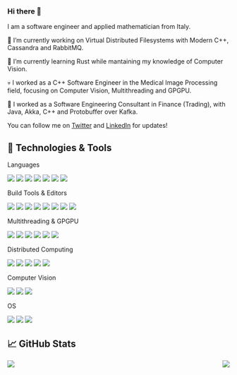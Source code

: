 ### Hi there 👋

I am a software engineer and applied mathematician from Italy.

🔭 I’m currently working on Virtual Distributed Filesystems with Modern C++, Cassandra and RabbitMQ.

🌱 I’m currently learning Rust while mantaining my knowledge of Computer Vision.


💀 I worked as a C++ Software Engineer in the Medical Image Processing field, focusing on Computer Vision, Multithreading and GPGPU.

🏦 I worked as a Software Engineering Consultant in Finance (Trading), with Java, Akka, C++ and Protobuffer over Kafka.


You can follow me on <a href="https://twitter.com/fsaporito">Twitter</a> and <a href="https://www.linkedin.com/in/fsaporito">LinkedIn</a> for updates!

## 🔧 Technologies & Tools
Languages

![](https://img.shields.io/badge/Code-C-informational?style=flat&logo=c&logoColor=white&color=2bbc8a)
![](https://img.shields.io/badge/Code-C++-informational?style=flat&logo=c++&logoColor=white&color=2bbc8a)
![](https://img.shields.io/badge/Code-Golang-informational?style=flat&logo=go&logoColor=white&color=2bbc8a)
![](https://img.shields.io/badge/Code-Java-informational?style=flat&logo=java&logoColor=white&color=2bbc8a)
![](https://img.shields.io/badge/Code-Matlab-informational?style=flat&logo=matlab&logoColor=white&color=2bbc8a)
![](https://img.shields.io/badge/Code-Python-informational?style=flat&logo=python&logoColor=white&color=2bbc8a)
![](https://img.shields.io/badge/Code-Rust-informational?style=flat&logo=rust&logoColor=white&color=2bbc8a)

Build Tools & Editors

![](https://img.shields.io/badge/BuildTool-CMake-informational?style=flat&logo=cmake&logoColor=white&color=2bbc8a)
![](https://img.shields.io/badge/Editor-Eclipse-informational?style=flat&logo=eclipse-ide&logoColor=white&color=2bbc8a)
![](https://img.shields.io/badge/Versioning-Git-informational?style=flat&logo=git&logoColor=white&color=2bbc8a)
![](https://img.shields.io/badge/BuildTool-Make-informational?style=flat&logo=make&logoColor=white&color=2bbc8a)
![](https://img.shields.io/badge/BuildTool-Maven-informational?style=flat&logo=maven&logoColor=white&color=2bbc8a)
![](https://img.shields.io/badge/Versioning-SVN-informational?style=flat&logo=svn&logoColor=white&color=2bbc8a)
![](https://img.shields.io/badge/Editor-Visual&nbsp;Studio-informational?style=flat&logo=visual-studio&logoColor=white&color=2bbc8a)
![](https://img.shields.io/badge/Editor-Visual&nbsp;Studio&nbsp;Code-informational?style=flat&logo=visual-studio-code&logoColor=white&color=2bbc8a)

Multithreading & GPGPU

![](https://img.shields.io/badge/GPU-Cuda-informational?style=flat&logo=cuda&logoColor=white&color=2bbc8a)
![](https://img.shields.io/badge/CPU-Intel&nbsp;TBB-informational?style=flat&logo=make&logoColor=white&color=2bbc8a)
![](https://img.shields.io/badge/GPU-Nvidia&nbsp;Thrust-informational?style=flat&logo=cuda&logoColor=white&color=2bbc8a)
![](https://img.shields.io/badge/CPU-OpenMP-informational?style=flat&logo=make&logoColor=white&color=2bbc8a)
![](https://img.shields.io/badge/CPU-std::thread-informational?style=flat&logo=make&logoColor=white&color=2bbc8a)
![](https://img.shields.io/badge/CPU-Windows&nbsp;Threads-informational?style=flat&logo=make&logoColor=white&color=2bbc8a)

Distributed Computing

![](https://img.shields.io/badge/HPC-Akka-informational?style=flat&logo=make&logoColor=white&color=2bbc8a)
![](https://img.shields.io/badge/HPC-Apache&nbsp;Spark-informational?style=flat&make=cuda&logoColor=white&color=2bbc8a)
![](https://img.shields.io/badge/HPC-CAF-informational?style=flat&logo=make&logoColor=white&color=2bbc8a)
![](https://img.shields.io/badge/HPC-MPI-informational?style=flat&logo=make&logoColor=white&color=2bbc8a)
![](https://img.shields.io/badge/HPC-RabbitMQ-informational?style=flat&logo=make&logoColor=white&color=2bbc8a)

Computer Vision

![](https://img.shields.io/badge/CV-Intel&nbsp;IPP-informational?style=flat&logo=make&logoColor=white&color=2bbc8a)
![](https://img.shields.io/badge/CV-NVidia&nbsp;Npp-informational?style=flat&logo=make&logoColor=white&color=2bbc8a)
![](https://img.shields.io/badge/CV-OpenCV-informational?style=flat&logo=make&logoColor=white&color=2bbc8a)

OS

![](https://img.shields.io/badge/OS-Linux-informational?style=flat&logo=linux&logoColor=white&color=2bbc8a)
![](https://img.shields.io/badge/OS-Windows-informational?style=flat&logo=windows&logoColor=white&color=2bbc8a)
![](https://img.shields.io/badge/Shell-Bash-informational?style=flat&logo=gnu-bash&logoColor=white&color=2bbc8a)



## &#x1f4c8; GitHub Stats

<img align="left" src="https://github-readme-stats.vercel.app/api/top-langs/?username=fsaporito&count_private=true&langs_count=8&layout=compact&show_icons=true" /><img align="right" src="https://github-readme-stats.vercel.app/api?username=fsaporito&show_icons=true&count_private=true&show_icons=true" />
                                                                                               
<!--
**fsaporito/fsaporito** is a ✨ _special_ ✨ repository because its `README.md` (this file) appears on your GitHub profile.

Here are some ideas to get you started:

- 🔭 I’m currently working on ...
- 🌱 I’m currently learning ...
- 👯 I’m looking to collaborate on ...
- 🤔 I’m looking for help with ...
- 💬 Ask me about ...
- 📫 How to reach me: ...
- 😄 Pronouns: ...
- ⚡ Fun fact: ...
-->
